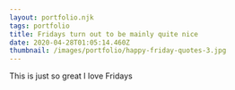 ```yaml
---
layout: portfolio.njk
tags: portfolio
title: Fridays turn out to be mainly quite nice
date: 2020-04-28T01:05:14.460Z
thumbnail: /images/portfolio/happy-friday-quotes-3.jpg
---
```

This is just so great I love Fridays